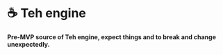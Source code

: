 # ☕ Teh engine

**Pre-MVP source of Teh engine, expect things and to break and change unexpectedly.**
